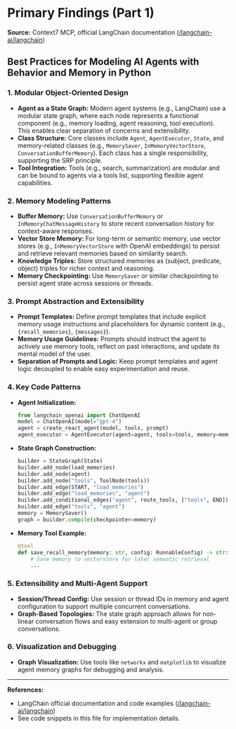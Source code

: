 # Primary Findings (Part 1)
**Source:** Context7 MCP, official LangChain documentation ([/langchain-ai/langchain](https://github.com/langchain-ai/langchain))

## Best Practices for Modeling AI Agents with Behavior and Memory in Python

### 1. Modular Object-Oriented Design

- **Agent as a State Graph:** Modern agent systems (e.g., LangChain) use a modular state graph, where each node represents a functional component (e.g., memory loading, agent reasoning, tool execution). This enables clear separation of concerns and extensibility.
- **Class Structure:** Core classes include `Agent`, `AgentExecutor`, `State`, and memory-related classes (e.g., `MemorySaver`, `InMemoryVectorStore`, `ConversationBufferMemory`). Each class has a single responsibility, supporting the SRP principle.
- **Tool Integration:** Tools (e.g., search, summarization) are modular and can be bound to agents via a tools list, supporting flexible agent capabilities.

### 2. Memory Modeling Patterns

- **Buffer Memory:** Use `ConversationBufferMemory` or `InMemoryChatMessageHistory` to store recent conversation history for context-aware responses.
- **Vector Store Memory:** For long-term or semantic memory, use vector stores (e.g., `InMemoryVectorStore` with OpenAI embeddings) to persist and retrieve relevant memories based on similarity search.
- **Knowledge Triples:** Store structured memories as (subject, predicate, object) triples for richer context and reasoning.
- **Memory Checkpointing:** Use `MemorySaver` or similar checkpointing to persist agent state across sessions or threads.

### 3. Prompt Abstraction and Extensibility

- **Prompt Templates:** Define prompt templates that include explicit memory usage instructions and placeholders for dynamic content (e.g., `{recall_memories}`, `{messages}`).
- **Memory Usage Guidelines:** Prompts should instruct the agent to actively use memory tools, reflect on past interactions, and update its mental model of the user.
- **Separation of Prompts and Logic:** Keep prompt templates and agent logic decoupled to enable easy experimentation and reuse.

### 4. Key Code Patterns

- **Agent Initialization:**
  ```python
  from langchain_openai import ChatOpenAI
  model = ChatOpenAI(model="gpt-4")
  agent = create_react_agent(model, tools, prompt)
  agent_executor = AgentExecutor(agent=agent, tools=tools, memory=memory)
  ```
- **State Graph Construction:**
  ```python
  builder = StateGraph(State)
  builder.add_node(load_memories)
  builder.add_node(agent)
  builder.add_node("tools", ToolNode(tools))
  builder.add_edge(START, "load_memories")
  builder.add_edge("load_memories", "agent")
  builder.add_conditional_edges("agent", route_tools, ["tools", END])
  builder.add_edge("tools", "agent")
  memory = MemorySaver()
  graph = builder.compile(checkpointer=memory)
  ```
- **Memory Tool Example:**
  ```python
  @tool
  def save_recall_memory(memory: str, config: RunnableConfig) -> str:
      # Save memory to vectorstore for later semantic retrieval
      ...
  ```

### 5. Extensibility and Multi-Agent Support

- **Session/Thread Config:** Use session or thread IDs in memory and agent configuration to support multiple concurrent conversations.
- **Graph-Based Topologies:** The state graph approach allows for non-linear conversation flows and easy extension to multi-agent or group conversations.

### 6. Visualization and Debugging

- **Graph Visualization:** Use tools like `networkx` and `matplotlib` to visualize agent memory graphs for debugging and analysis.

---

**References:**
- LangChain official documentation and code examples ([/langchain-ai/langchain](https://github.com/langchain-ai/langchain))
- See code snippets in this file for implementation details.